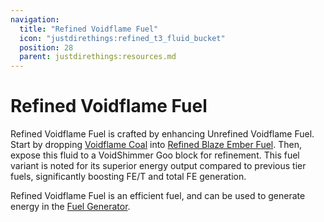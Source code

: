 ```yaml
---
navigation:
  title: "Refined Voidflame Fuel"
  icon: "justdirethings:refined_t3_fluid_bucket"
  position: 28
  parent: justdirethings:resources.md
---
```


# Refined Voidflame Fuel

Refined Voidflame Fuel is crafted by enhancing Unrefined Voidflame Fuel. Start by dropping [Voidflame Coal](./res_coal_t3.md) into [Refined Blaze Ember Fuel](./res_refined_fuel_t2.md). Then, expose this fluid to a VoidShimmer Goo block for refinement. This fuel variant is noted for its superior energy output compared to previous tier fuels, significantly boosting FE/T and total FE generation.

Refined Voidflame Fuel is an efficient fuel, and can be used to generate energy in the [Fuel Generator](./mach_generatorfluidt1.md).


